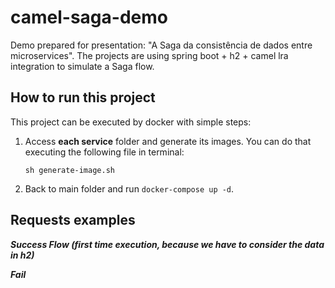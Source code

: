 # camel-saga-demo
Demo prepared for presentation: "A Saga da consistência de dados entre microservices".
The projects are using spring boot + h2 + camel lra integration to simulate a Saga flow.

## How to run this project

This project can be executed by docker with simple steps:

1. Access **each service** folder and generate its images. You can do that executing the following file in terminal:
    ```
    sh generate-image.sh
    ```
2. Back to main folder and run ```docker-compose up -d```.

## Requests examples

***Success Flow (first time execution, because we have to consider the data in h2)***


***Fail***
